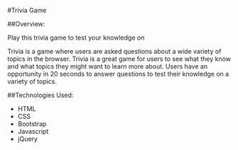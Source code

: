 #Trivia Game

##Overview:

Play this trivia game to test your knowledge on 

Trivia is a game where users are asked questions about a wide variety of topics in the browser. Trivia is a great game for users to see what they know and what topics they might want to learn more about. Users have an opportunity in 20 seconds to answer questions to test their knowledge on a variety of topics.

##Technologies Used:

- HTML
- CSS
- Bootstrap
- Javascript
- jQuery